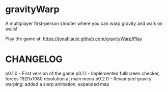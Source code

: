 # gravityWarp
A multiplayer first-person shooter where you can warp gravity and walk on walls!

Play the game at: https://jonahlauje.github.com/gravityWarp/Play

# CHANGELOG
p0.1.0 - First version of the game
p0.1.1 - Implemented fullscreen checker, forces 1920x1080 resolution at main menu
p0.2.0 - Revamped gravity warping: added a slerp animation, expanded map
